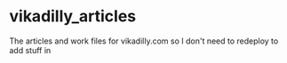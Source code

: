 # vikadilly_articles
The articles and work files for vikadilly.com so I don't need to redeploy to add stuff in
